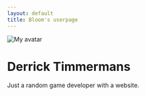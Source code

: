 ```yaml
---
layout: default
title: Bloom's userpage
---
```


![My avatar]({{site.baseurl}}assets/img/avatar.png)

# Derrick Timmermans

Just a random game developer with a website.
